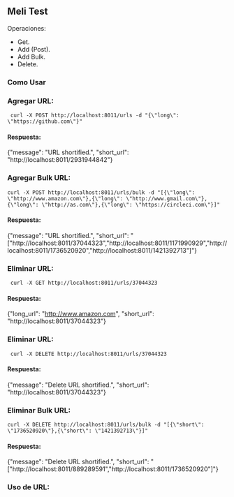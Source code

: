 ## Meli Test

Operaciones:

- Get.
- Add (Post).
- Add Bulk.
- Delete.

### Como Usar

### Agregar URL:

``` shell
 curl -X POST http://localhost:8011/urls -d "{\"long\": \"https://github.com\"}"
```
#### Respuesta:
{"message": "URL shortified.", "short_url": "http://localhost:8011/2931944842"}

### Agregar Bulk URL:

``` shell
curl -X POST http://localhost:8011/urls/bulk -d "[{\"long\": \"http://www.amazon.com\"},{\"long\": \"http://www.gmail.com\"},{\"long\": \"http://as.com\"},{\"long\": \"https://circleci.com\"}]"
```
#### Respuesta:
{"message": "URL shortified.", "short_url": "["http://localhost:8011/37044323","http://localhost:8011/1171990929","http://localhost:8011/1736520920","http://localhost:8011/1421392713"]"}

### Eliminar URL:
``` shell
 curl -X GET http://localhost:8011/urls/37044323
```
#### Respuesta:
{"long_url": "http://www.amazon.com", "short_url": "http://localhost:8011/37044323"}

### Eliminar URL:
``` shell
 curl -X DELETE http://localhost:8011/urls/37044323
```
#### Respuesta:
{"message": "Delete URL shortified.", "short_url": "http://localhost:8011/37044323"}

### Eliminar Bulk URL:
``` shell
curl -X DELETE http://localhost:8011/urls/bulk -d "[{\"short\": \"1736520920\"},{\"short\": \"1421392713\"}]" 
```
#### Respuesta:
{"message": "Delete URL shortified.", "short_url": "["http://localhost:8011/889289591","http://localhost:8011/1736520920"]"}

### Uso de URL: